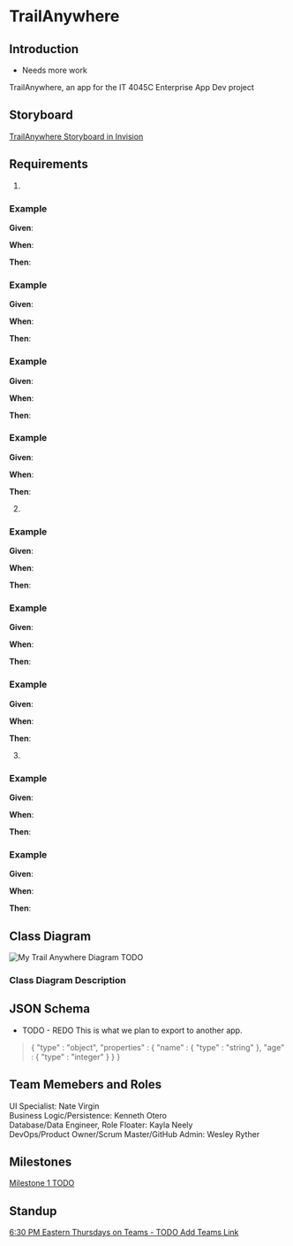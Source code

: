 # TrailAnywhere

## Introduction

- Needs more work

TrailAnywhere, an app for the IT 4045C Enterprise App Dev project

## Storyboard

[TrailAnywhere Storyboard in Invision](https://nate965053.invisionapp.com/freehand/TrailAnywhere-BAHo9RwnD)

## Requirements

1. 

### Example

**Given**:  

**When**:

**Then**: 

### Example

**Given**: 

**When**: 

**Then**:

### Example

**Given**: 

**When**: 

**Then**: 

### Example

**Given**: 

**When**: 

**Then**: 

2.	

### Example

**Given**: 

**When**: 

**Then**:

### Example

**Given**: 

**When**: 

**Then**: 

### Example

**Given**: 

**When**: 

**Then**:

3)	
### Example

**Given**: 

**When**: 

**Then**: 

### Example

**Given**: 

**When**: 

**Then**: 

## Class Diagram

![My Trail Anywhere Diagram TODO]()

### Class Diagram Description

## JSON Schema

- TODO - REDO
This is what we plan to export to another app.


> {
>  "type" : "object",
>  "properties" : {
>    "name" : {
>      "type" : "string"
>    },
>    "age" : {
>      "type" : "integer"
>    }
>  }
> }

## Team Memebers and Roles

UI Specialist: Nate Virgin  
Business Logic/Persistence: Kenneth Otero  
Database/Data Engineer, Role Floater: Kayla Neely  
DevOps/Product Owner/Scrum Master/GitHub Admin: Wesley Ryther

## Milestones

[Milestone 1 TODO]()

## Standup

[6:30 PM Eastern Thursdays on Teams - TODO Add Teams Link]()


